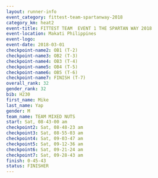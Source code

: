 ```yaml
---
layout: runner-info 
event_category: fittest-team-spartanway-2018 
category_km: heat2 
event-title: FITTEST TEAM  EVENT 1 THE SPARTAN WAY 2018 
event-location: Makati Philippines 
event-logo: 
event-date: 2018-03-01 
checkpoint-name2: OB1 (T-2) 
checkpoint-name3: OB2 (T-3) 
checkpoint-name4: OB3 (T-4) 
checkpoint-name5: OB4 (T-5) 
checkpoint-name6: OB5 (T-6) 
checkpoint-name7: FINISH (T-7) 
overall_rank: 32
gender_rank: 32
bib: H230
first_name: Mike
last_name: Yap
gender: M
team_name: TEAM MIXED NUTS
start: Sat, 08-43-00 am
checkpoint2: Sat, 08-48-23 am
checkpoint3: Sat, 08-55-03 am
checkpoint4: Sat, 09-03-47 am
checkpoint5: Sat, 09-12-36 am
checkpoint6: Sat, 09-21-24 am
checkpoint7: Sat, 09-28-43 am
finish: 0-45-43
status: FINISHER
---
```

